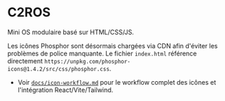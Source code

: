 # C2ROS

Mini OS modulaire basé sur HTML/CSS/JS.

Les icônes Phosphor sont désormais chargées via CDN afin d'éviter les problèmes de police manquante. Le fichier `index.html` référence directement `https://unpkg.com/phosphor-icons@1.4.2/src/css/phosphor.css`.

- Voir [`docs/icon-workflow.md`](docs/icon-workflow.md) pour le workflow complet des icônes et l'intégration React/Vite/Tailwind.

